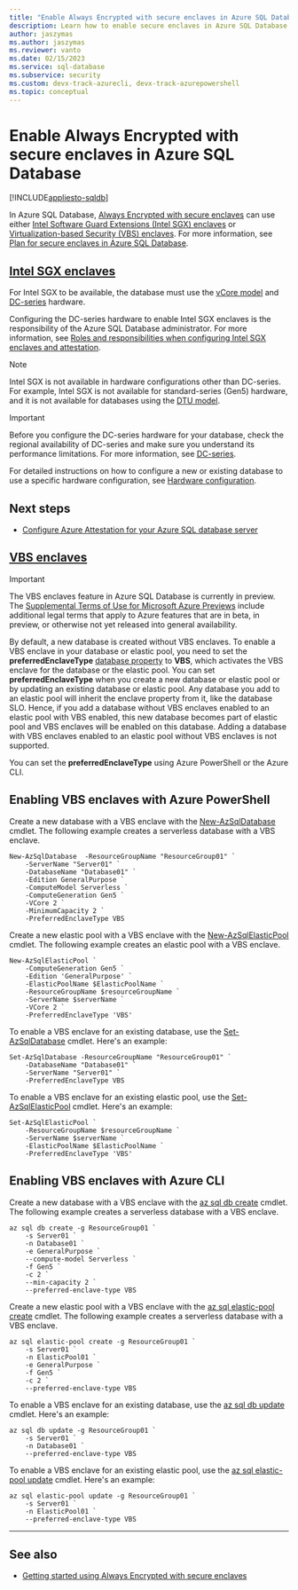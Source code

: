 ```yaml
---
title: "Enable Always Encrypted with secure enclaves in Azure SQL Database"
description: Learn how to enable secure enclaves in Azure SQL Database and elastic pools by selecting Intel SGX-enabled hardware or virtualization-based security (VBS)
author: jaszymas
ms.author: jaszymas
ms.reviewer: vanto
ms.date: 02/15/2023
ms.service: sql-database
ms.subservice: security
ms.custom: devx-track-azurecli, devx-track-azurepowershell
ms.topic: conceptual
---
```

# Enable Always Encrypted with secure enclaves in Azure SQL Database

[!INCLUDE[appliesto-sqldb](../includes/appliesto-sqldb.md)]

In Azure SQL Database, [Always Encrypted with secure enclaves](/sql/relational-databases/security/encryption/always-encrypted-enclaves) can use either [Intel Software Guard Extensions (Intel SGX) enclaves](https://www.intel.com/content/www/us/en/architecture-and-technology/software-guard-extensions.html) or [Virtualization-based Security (VBS) enclaves](https://www.microsoft.com/security/blog/2018/06/05/virtualization-based-security-vbs-memory-enclaves-data-protection-through-isolation/). For more information, see [Plan for secure enclaves in Azure SQL Database](always-encrypted-enclaves-plan.md).

## [Intel SGX enclaves](#tab/IntelSGXenclaves)

For Intel SGX to be available, the database must use the [vCore model](service-tiers-vcore.md) and [DC-series](service-tiers-sql-database-vcore.md#dc-series) hardware.

Configuring the DC-series hardware to enable Intel SGX enclaves is the responsibility of the Azure SQL Database administrator. For more information, see [Roles and responsibilities when configuring Intel SGX enclaves and attestation](always-encrypted-enclaves-plan.md#roles-and-responsibilities-when-configuring-intel-sgx-enclaves-and-attestation).

> [!NOTE]
> Intel SGX is not available in hardware configurations other than DC-series. For example, Intel SGX is not available for standard-series (Gen5) hardware, and it is not available for databases using the [DTU model](service-tiers-dtu.md).

> [!IMPORTANT]
> Before you configure the DC-series hardware for your database, check the regional availability of DC-series and make sure you understand its performance limitations. For more information, see [DC-series](service-tiers-sql-database-vcore.md#dc-series).

For detailed instructions on how to configure a new or existing database to use a specific hardware configuration, see [Hardware configuration](service-tiers-sql-database-vcore.md#hardware-configuration).

## Next steps

- [Configure Azure Attestation for your Azure SQL database server](always-encrypted-enclaves-configure-attestation.md)

## [VBS enclaves](#tab/VBSenclaves)

> [!IMPORTANT]
> The VBS enclaves feature in Azure SQL Database is currently in preview. The [Supplemental Terms of Use for Microsoft Azure Previews](https://azure.microsoft.com/support/legal/preview-supplemental-terms/) include additional legal terms that apply to Azure features that are in beta, in preview, or otherwise not yet released into general availability.

By default, a new database is created without VBS enclaves. To enable a VBS enclave in your database or elastic pool, you need to set the **preferredEnclaveType** [database property](/azure/templates/microsoft.sql/2022-05-01-preview/servers/databases?pivots=deployment-language-bicep#databaseproperties) to **VBS**, which activates the VBS enclave for the database or the elastic pool. You can set **preferredEnclaveType** when you create a new database or elastic pool or by updating an existing database or elastic pool. Any database you add to an elastic pool will inherit the enclave property from it, like the database SLO. Hence, if you add a database without VBS enclaves enabled to an elastic pool with VBS enabled, this new database becomes part of elastic pool and VBS enclaves will be enabled on this database. Adding a database with VBS enclaves enabled to an elastic pool without VBS enclaves is not supported. 

You can set the **preferredEnclaveType** using Azure PowerShell or the Azure CLI.

## Enabling VBS enclaves with Azure PowerShell

Create a new database with a VBS enclave with the [New-AzSqlDatabase](/powershell/module/az.sql/New-AzSqlDatabase) cmdlet. The following example creates a serverless database with a VBS enclave.

```azurepowershell-interactive
New-AzSqlDatabase  -ResourceGroupName "ResourceGroup01" `
    -ServerName "Server01" `
    -DatabaseName "Database01" `
    -Edition GeneralPurpose `
    -ComputeModel Serverless `
    -ComputeGeneration Gen5 `
    -VCore 2 `
    -MinimumCapacity 2 `
    -PreferredEnclaveType VBS
```

Create a new elastic pool with a VBS enclave with the [New-AzSqlElasticPool](/powershell/module/az.sql/New-AzSqlElasticPool) cmdlet. The following example creates an elastic pool with a VBS enclave.

```azurepowershell-interactive
New-AzSqlElasticPool ` 
    -ComputeGeneration Gen5 `
    -Edition 'GeneralPurpose' `
    -ElasticPoolName $ElasticPoolName `
    -ResourceGroupName $resourceGroupName `
    -ServerName $serverName `
    -VCore 2 `
    -PreferredEnclaveType 'VBS'
```

To enable a VBS enclave for an existing database, use the [Set-AzSqlDatabase](/powershell/module/az.sql/Set-AzSqlDatabase) cmdlet. Here's an example:

```azurepowershell-interactive
Set-AzSqlDatabase -ResourceGroupName "ResourceGroup01" `
    -DatabaseName "Database01" `
    -ServerName "Server01" `
    -PreferredEnclaveType VBS
```

To enable a VBS enclave for an existing elastic pool, use the [Set-AzSqlElasticPool](/powershell/module/az.sql/Set-AzSqlElasticPool) cmdlet. Here's an example:

```azurepowershell-interactive
Set-AzSqlElasticPool `
    -ResourceGroupName $resourceGroupName `
    -ServerName $serverName `
    -ElasticPoolName $ElasticPoolName `
    -PreferredEnclaveType 'VBS' 
```

## Enabling VBS enclaves with Azure CLI

Create a new database with a VBS enclave with the [az sql db create](/cli/azure/sql/db) cmdlet. The following example creates a serverless database with a VBS enclave.

```azurecli-interactive
az sql db create -g ResourceGroup01 `
    -s Server01 `
    -n Database01 `
    -e GeneralPurpose `
    --compute-model Serverless `
    -f Gen5 `
    -c 2 `
    --min-capacity 2 `
    --preferred-enclave-type VBS 
```

Create a new elastic pool with a VBS enclave with the [az sql elastic-pool create](/cli/azure/sql/elastic-pool) cmdlet. The following example creates a serverless database with a VBS enclave.

```azurecli-interactive
az sql elastic-pool create -g ResourceGroup01 `
    -s Server01 `
    -n ElasticPool01 `
    -e GeneralPurpose `
    -f Gen5 `
    -c 2 `
    --preferred-enclave-type VBS
```

To enable a VBS enclave for an existing database, use the [az sql db update](/cli/azure/sql/db) cmdlet. Here's an example:

```azurecli-interactive
az sql db update -g ResourceGroup01 `
    -s Server01 `
    -n Database01 `
    --preferred-enclave-type VBS
```
To enable a VBS enclave for an existing elastic pool, use the [az sql elastic-pool update](/cli/azure/sql/elastic-pool) cmdlet. Here's an example:

```azurecli-interactive
az sql elastic-pool update -g ResourceGroup01 `
    -s Server01 `
    -n ElasticPool01 `
    --preferred-enclave-type VBS
```

---

## See also

- [Getting started using Always Encrypted with secure enclaves](always-encrypted-enclaves-getting-started.md)
